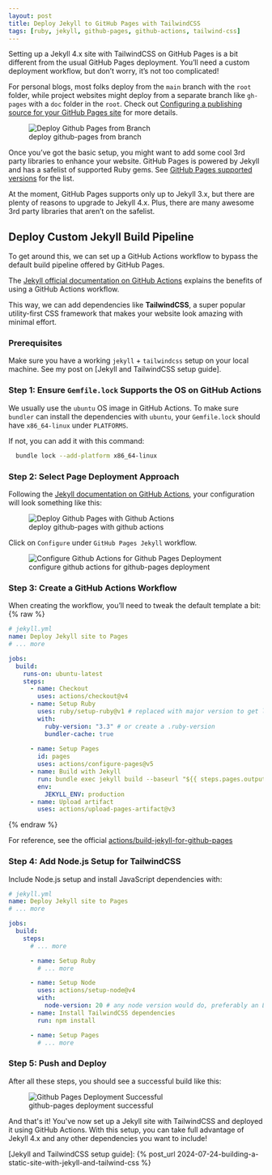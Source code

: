 ```yaml
---
layout: post
title: Deploy Jekyll to GitHub Pages with TailwindCSS
tags: [ruby, jekyll, github-pages, github-actions, tailwind-css]
---
```


Setting up a Jekyll 4.x site with TailwindCSS on GitHub Pages is a bit different from the usual GitHub Pages deployment. You’ll need a custom deployment workflow, but don’t worry, it’s not too complicated!

For personal blogs, most folks deploy from the `main` branch with the `root` folder, while project websites might deploy from a separate branch like `gh-pages` with a `doc` folder in the `root`. Check out [Configuring a publishing source for your GitHub Pages site](https://docs.github.com/en/pages/getting-started-with-github-pages/configuring-a-publishing-source-for-your-github-pages-site) for more details.

<figure>
  <img src="{{site.url}}/assets/screenshots/2024-07-30/deploy-from-branch.png" alt="Deploy Github Pages from Branch"/>
  <figcaption>deploy github-pages from branch</figcaption>
</figure>

Once you’ve got the basic setup, you might want to add some cool 3rd party libraries to enhance your website. GitHub Pages is powered by Jekyll and has a safelist of supported Ruby gems. See [GitHub Pages supported versions](https://pages.github.com/versions/) for the list.

At the moment, GitHub Pages supports only up to Jekyll 3.x, but there are plenty of reasons to upgrade to Jekyll 4.x. Plus, there are many awesome 3rd party libraries that aren’t on the safelist.

## Deploy Custom Jekyll Build Pipeline

To get around this, we can set up a GitHub Actions workflow to bypass the default build pipeline offered by GitHub Pages.

The [Jekyll official documentation on GitHub Actions](https://jekyllrb.com/docs/continuous-integration/github-actions/) explains the benefits of using a GitHub Actions workflow.

This way, we can add dependencies like **TailwindCSS**, a super popular utility-first CSS framework that makes your website look amazing with minimal effort.

### Prerequisites

Make sure you have a working `jekyll` + `tailwindcss` setup on your local machine. See my post on [Jekyll and TailwindCSS setup guide].

### Step 1: Ensure `Gemfile.lock` Supports the OS on GitHub Actions

We usually use the `ubuntu` OS image in GitHub Actions. To make sure `bundler` can install the dependencies with `ubuntu`, your `Gemfile.lock` should have `x86_64-linux` under `PLATFORMS`.

If not, you can add it with this command:
```sh
  bundle lock --add-platform x86_64-linux
```

### Step 2: Select Page Deployment Approach

Following the [Jekyll documentation on GitHub Actions](https://jekyllrb.com/docs/continuous-integration/github-actions/), your configuration will look something like this:

<figure>
  <img src="{{site.url}}/assets/screenshots/2024-07-30/deploy-with-gha.png" alt="Deploy Github Pages with Github Actions"/>
  <figcaption>deploy github-pages with github actions</figcaption>
</figure>

Click on `Configure` under `GitHub Pages Jekyll` workflow.
<figure>
  <img src="{{site.url}}/assets/screenshots/2024-07-30/deploy-with-gha-configure-template.png" alt="Configure Github Actions for Github Pages Deployment"/>
  <figcaption>configure github actions for github-pages deployment</figcaption>
</figure>

### Step 3: Create a GitHub Actions Workflow

When creating the workflow, you’ll need to tweak the default template a bit:
{% raw %}
```yaml
# jekyll.yml
name: Deploy Jekyll site to Pages
# ... more

jobs:
  build:
    runs-on: ubuntu-latest
    steps:
      - name: Checkout
        uses: actions/checkout@v4
      - name: Setup Ruby
        uses: ruby/setup-ruby@v1 # replaced with major version to get latest updates
        with:
          ruby-version: "3.3" # or create a .ruby-version
          bundler-cache: true
      
      - name: Setup Pages
        id: pages
        uses: actions/configure-pages@v5
      - name: Build with Jekyll
        run: bundle exec jekyll build --baseurl "${{ steps.pages.outputs.base_path }}"
        env:
          JEKYLL_ENV: production
      - name: Upload artifact
        uses: actions/upload-pages-artifact@v3
```
{% endraw %}

For reference, see the official [actions/build-jekyll-for-github-pages](https://github.com/marketplace/actions/build-jekyll-for-github-pages)

### Step 4: Add Node.js Setup for TailwindCSS

Include Node.js setup and install JavaScript dependencies with:
```yaml
# jekyll.yml
name: Deploy Jekyll site to Pages
# ... more

jobs:
  build:
    steps:
      # ... more

      - name: Setup Ruby
        # ... more

      - name: Setup Node
        uses: actions/setup-node@v4
        with:
          node-version: 20 # any node version would do, preferably an LTS version
      - name: Install TailwindCSS dependencies
        run: npm install

      - name: Setup Pages
        # ... more
```

### Step 5: Push and Deploy

After all these steps, you should see a successful build like this:

<figure>
  <img src="{{site.url}}/assets/screenshots/2024-07-30/deployment-successful.png" alt="Github Pages Deployment Successful"/>
  <figcaption>github-pages deployment successful</figcaption>
</figure>

And that's it! You've now set up a Jekyll site with TailwindCSS and deployed it using GitHub Actions. With this setup, you can take full advantage of Jekyll 4.x and any other dependencies you want to include!

[Jekyll and TailwindCSS setup guide]: {% post_url 2024-07-24-building-a-static-site-with-jekyll-and-tailwind-css %}
